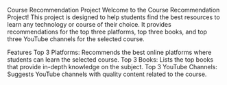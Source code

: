 Course Recommendation Project
Welcome to the Course Recommendation Project! This project is designed to help students find the best resources to learn any technology or course of their choice. It provides recommendations for the top three platforms, top three books, and top three YouTube channels for the selected course.

Features
Top 3 Platforms: Recommends the best online platforms where students can learn the selected course.
Top 3 Books: Lists the top books that provide in-depth knowledge on the subject.
Top 3 YouTube Channels: Suggests YouTube channels with quality content related to the course.
